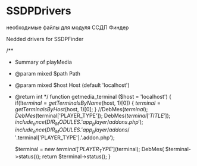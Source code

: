 # SSDPDrivers
необходимые файлы для модуля ССДП Финдер

Nedded drivers for SSDPFinder




/**
 * Summary of playMedia
 * @param mixed $path Path
 * @param mixed $host Host (default 'localhost')
 * @return int
 */
function getmedia_terminal ($host = 'localhost') {
    if(!$terminal = getTerminalsByName($host, 1)[0]) {
		$terminal = getTerminalsByHost($host, 1)[0];
	}
	//DebMes($terminal);
	DebMes($terminal['PLAYER_TYPE']);
	DebMes($terminal['TITLE']);
    include_once(DIR_MODULES . 'app_player/addons.php');
    include_once(DIR_MODULES . 'app_player/addons/'.$terminal['PLAYER_TYPE'].'.addon.php');
	
    $terminal = new $terminal['PLAYER_TYPE']($terminal);
    DebMes( $terminal->status());
    return $terminal->status();
}
